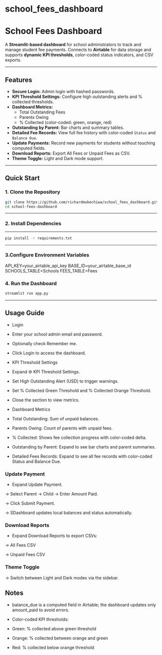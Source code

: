 # school_fees_dashboard

# School Fees Dashboard

A **Streamlit-based dashboard** for school administrators to track and manage student fee payments. Connects to **Airtable** for data storage and supports **dynamic KPI thresholds**, color-coded status indicators, and CSV exports.

---

## Features

- **Secure Login:** Admin login with hashed passwords.
- **KPI Threshold Settings:** Configure high outstanding alerts and % collected thresholds.
- **Dashboard Metrics:**
  - Total Outstanding Fees
  - Parents Owing
  - % Collected (color-coded: green, orange, red)
- **Outstanding by Parent:** Bar charts and summary tables.
- **Detailed Fee Records:** View full fee history with color-coded `Status` and `Balance Due`.
- **Update Payments:** Record new payments for students without touching computed fields.
- **Download Reports:** Export All Fees or Unpaid Fees as CSV.
- **Theme Toggle:** Light and Dark mode support.

---

## Quick Start

### 1. Clone the Repository

```bash
git clone https://github.com/richardmukechiwa/school_fees_dashboard.git
cd school-fees-dashboard
```
---

### 2. Install Dependencies
---
```bash
pip install -r requirements.txt
```
---
### 3.Configure Environment Variables

API_KEY=your_airtable_api_key
BASE_ID=your_airtable_base_id
SCHOOLS_TABLE=Schools
FEES_TABLE=Fees

### 4. Run the Dashboard

```bash
streamlit run app.py
```
---
## Usage Guide

- Login

- Enter your school admin email and password.

- Optionally check Remember me.

- Click Login to access the dashboard.

- KPI Threshold Settings

- Expand ⚙️ KPI Threshold Settings.

- Set High Outstanding Alert (USD) to trigger warnings.

- Set % Collected Green Threshold and % Collected Orange Threshold.

- Close the section to view metrics.

- Dashboard Metrics

- Total Outstanding: Sum of unpaid balances.

- Parents Owing: Count of parents with unpaid fees.

- % Collected: Shows fee collection progress with color-coded delta.

- Outstanding by Parent: Expand to see bar charts and parent summaries.

- Detailed Fees Records: Expand to see all fee records with color-coded Status and Balance Due.

### Update Payment

- Expand Update Payment.

→ Select Parent → Child → Enter Amount Paid.
 
→ Click Submit Payment.

→ SDashboard updates local balances and status automatically.

### Download Reports

- Expand Download Reports to export CSVs:

→ All Fees CSV

→ Unpaid Fees CSV

### Theme Toggle

→ Switch between Light and Dark modes via the sidebar.

## Notes

- balance_due is a computed field in Airtable; the dashboard updates only amount_paid to avoid errors.

- Color-coded KPI thresholds:

- Green: % collected above green threshold

- Orange: % collected between orange and green

- Red: % collected below orange threshold
